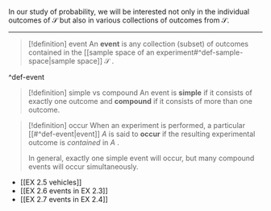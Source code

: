 In our study of probability, we will be interested not only in the individual outcomes of $\mathcal{S}$ but also in various collections of outcomes from $\mathcal{S}$.

---

> [!definition] event
> An **event** is any collection (subset) of outcomes contained in the [[sample space of an experiment#^def-sample-space|sample space]] $\mathcal{S}$ . 

^def-event

> [!definition] simple vs compound
> An event is **simple** if it consists of exactly one outcome and **compound** if it consists of more than one outcome.


> [!definition] occur
> When an experiment is performed, a particular [[#^def-event|event]] $A$ is said to **occur** if the resulting experimental outcome is *contained* in $A$ .
> 
> In general, exactly one simple event will occur, but many compound events will occur simultaneously.

- [[EX 2.5 vehicles]]
- [[EX 2.6 events in EX 2.3]]
- [[EX 2.7 events in EX 2.4]]
